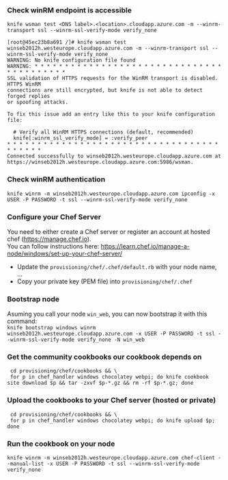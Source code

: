 ### Check winRM endpoint is accessible

`knife wsman test <DNS label>.<location>.cloudapp.azure.com -m --winrm-transport ssl --winrm-ssl-verify-mode verify_none`   

```
[root@45ec23b8a691 /]# knife wsman test winseb2012h.westeurope.cloudapp.azure.com -m --winrm-transport ssl --winrm-ssl-verify-mode verify_none
WARNING: No knife configuration file found
WARNING: * * * * * * * * * * * * * * * * * * * * * * * * * * * * * * * * * * * * * * * * *
SSL validation of HTTPS requests for the WinRM transport is disabled. HTTPS WinRM
connections are still encrypted, but knife is not able to detect forged replies
or spoofing attacks.

To fix this issue add an entry like this to your knife configuration file:

  # Verify all WinRM HTTPS connections (default, recommended)
  knife[:winrm_ssl_verify_mode] = :verify_peer
* * * * * * * * * * * * * * * * * * * * * * * * * * * * * * * * * * * * * * * * *
Connected successfully to winseb2012h.westeurope.cloudapp.azure.com at https://winseb2012h.westeurope.cloudapp.azure.com:5986/wsman.
```

### Check winRM authentication
`knife winrm -m winseb2012h.westeurope.cloudapp.azure.com ipconfig -x USER -P PASSWORD -t ssl --winrm-ssl-verify-mode verify_none`

### Configure your Chef Server
You need to either create a Chef server or register an account at hosted chef (https://manage.chef.io).     
You can follow instructions here: https://learn.chef.io/manage-a-node/windows/set-up-your-chef-server/   

* Update the `provisioning/chef/.chef/default.rb` with your node name, ...  
* Copy your private key (PEM file) into `provisioning/chef/.chef`  

### Bootstrap node
Asuming you call your node `win_web`, you can now bootstrap it with this command:    
`knife bootstrap windows winrm winseb2012h.westeurope.cloudapp.azure.com -x USER -P PASSWORD -t ssl --winrm-ssl-verify-mode verify_none -N win_web`

### Get the community cookbooks our cookbook depends on
```
 cd provisioning/chef/cookbooks && \
 for p in chef_handler windows chocolatey webpi; do knife cookbook site download $p && tar -zxvf $p-*.gz && rm -rf $p-*.gz; done
```

### Upload the cookbooks to your Chef server (hosted or private)
```
 cd provisioning/chef/cookbooks && \
 for p in chef_handler windows chocolatey webpi; do knife upload $p; done
```

### Run the cookbook on your node
`knife winrm -m winseb2012h.westeurope.cloudapp.azure.com chef-client --manual-list -x USER -P PASSWORD -t ssl --winrm-ssl-verify-mode verify_none`

